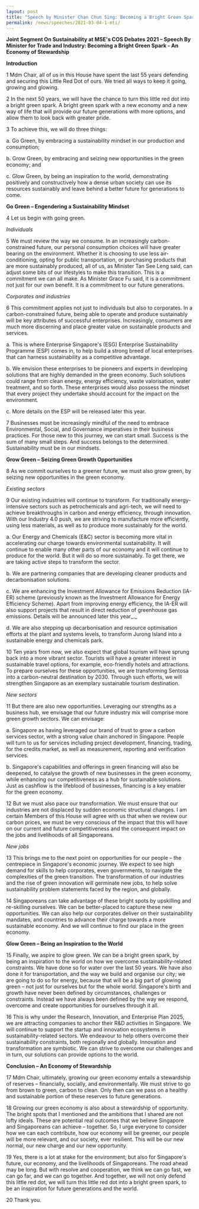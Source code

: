 ```yaml
---
layout: post
title: "Speech by Minister Chan Chun Sing: Becoming a Bright Green Spark - An Economy of Stewardship"
permalink: /news/speeches/2021-03-04-1-mti/
---
```


**Joint Segment On Sustainability at MSE&#39;s COS Debates 2021 – Speech By Minister for Trade and Industry: Becoming a Bright Green Spark - An Economy of Stewardship**

**Introduction**

1 Mdm Chair, all of us in this House have spent the last 55 years defending and securing this Little Red Dot of ours. We tried all ways to keep it going, growing and glowing.

2 In the next 50 years, we will have the chance to turn this little red dot into a bright green spark. A bright green spark with a new economy and a new way of life that will provide our future generations with more options, and allow them to look back with greater pride.

3 To achieve this, we will do three things:

  a. Go Green, by embracing a sustainability mindset in our production and consumption;

  b. Grow Green, by embracing and seizing new opportunities in the green economy; and

  c. Glow Green, by being an inspiration to the world, demonstrating positively and constructively how a dense urban society can use its resources sustainably and leave behind a better future for generations to come.

**Go Green – Engendering a Sustainability Mindset**

4 Let us begin with going green.

_Individuals_

5 We must review the way we consume. In an increasingly carbon-constrained future, our personal consumption choices will have greater bearing on the environment. Whether it is choosing to use less air-conditioning, opting for public transportation, or purchasing products that are more sustainably produced, all of us, as Minister Tan See Leng said, can adjust some bits of our lifestyles to make this transition. This is a commitment we can all make. As Minister Grace Fu said, it is a commitment not just for our own benefit. It is a commitment to our future generations.

_Corporates and industries_

6 This commitment applies not just to individuals but also to corporates. In a carbon-constrained future, being able to operate and produce sustainably will be key attributes of successful enterprises. Increasingly, consumers are much more discerning and place greater value on sustainable products and services.

  a. This is where Enterprise Singapore&#39;s (ESG) Enterprise Sustainability Programme (ESP) comes in, to help build a strong breed of local enterprises that can harness sustainability as a competitive advantage.

  b. We envision these enterprises to be pioneers and experts in developing solutions that are highly demanded in the green economy. Such solutions could range from clean energy, energy efficiency, waste valorisation, water treatment, and so forth. These enterprises would also possess the mindset that every project they undertake should account for the impact on the environment.

  c. More details on the ESP will be released later this year.

7 Businesses must be increasingly mindful of the need to embrace Environmental, Social, and Governance imperatives in their business practices. For those new to this journey, we can start small. Success is the sum of many small steps. And success belongs to the determined. Sustainability must be in our mindsets.

**Grow Green – Seizing Green Growth Opportunities**

8 As we commit ourselves to a greener future, we must also grow green, by seizing new opportunities in the green economy.

_Existing sectors_

9 Our existing industries will continue to transform. For traditionally energy-intensive sectors such as petrochemicals and agri-tech, we will need to achieve breakthroughs in carbon and energy efficiency, through innovation. With our Industry 4.0 push, we are striving to manufacture more efficiently, using less materials, as well as to produce more sustainably for the world.

  a. Our Energy and Chemicals (E&amp;C) sector is becoming more vital in accelerating our charge towards environmental sustainability. It will continue to enable many other parts of our economy and it will continue to produce for the world. But it will do so more sustainably. To get there, we are taking active steps to transform the sector.

  b. We are partnering companies that are developing cleaner products and decarbonisation solutions.

  c. We are enhancing the Investment Allowance for Emissions Reduction (IA-ER) scheme (previously known as the Investment Allowance for Energy Efficiency Scheme). Apart from improving energy efficiency, the IA-ER will also support projects that result in direct reduction of greenhouse gas emissions. Details will be announced later this year_._

  d. We are also stepping up decarbonisation and resource optimisation efforts at the plant and systems levels, to transform Jurong Island into a sustainable energy and chemicals park.

10 Ten years from now, we also expect that global tourism will have sprung back into a more vibrant sector. Tourists will have a greater interest in sustainable travel options, for example, eco-friendly hotels and attractions. To prepare ourselves for these opportunities, we are transforming Sentosa into a carbon-neutral destination by 2030. Through such efforts, we will strengthen Singapore as an exemplary sustainable tourism destination.

_New sectors_

11 But there are also new opportunities. Leveraging our strengths as a business hub, we envisage that our future industry mix will comprise more green growth sectors. We can envisage:

  a. Singapore as having leveraged our brand of trust to grow a carbon services sector, with a strong value chain anchored in Singapore. People will turn to us for services including project development, financing, trading, for the credits market, as well as measurement, reporting and verification services.

  b. Singapore&#39;s capabilities and offerings in green financing will also be deepened, to catalyse the growth of new businesses in the green economy, while enhancing our competitiveness as a hub for sustainable solutions. Just as cashflow is the lifeblood of businesses, financing is a key enabler for the green economy.

12 But we must also pace our transformation. We must ensure that our industries are not displaced by sudden economic structural changes. I am certain Members of this House will agree with us that when we review our carbon prices, we must be very conscious of the impact that this will have on our current and future competitiveness and the consequent impact on the jobs and livelihoods of all Singaporeans.

_New jobs_

13 This brings me to the next point on opportunities for our people – the centrepiece in Singapore&#39;s economic journey. We expect to see high demand for skills to help corporates, even governments, to navigate the complexities of the green transition. The transformation of our industries and the rise of green innovation will germinate new jobs, to help solve sustainability problem statements faced by the region, and globally.

14 Singaporeans can take advantage of these bright spots by upskilling and re-skilling ourselves. We can be better-placed to capture these new opportunities. We can also help our corporates deliver on their sustainability mandates, and countries to advance their charge towards a more sustainable economy. And we will continue to find our place in the green economy.

**Glow Green – Being an Inspiration to the World**

15 Finally, we aspire to glow green. We can be a bright green spark, by being an inspiration to the world on how we overcome sustainability-related constraints. We have done so for water over the last 50 years. We have also done it for transportation, and the way we build and organise our city; we are going to do so for energy, because that will be a big part of glowing green – not just for ourselves but for the whole world. Singapore&#39;s birth and growth have never been defined by circumstances, challenges or constraints. Instead we have always been defined by the way we respond, overcome and create opportunities for ourselves through it all.

16 This is why under the Research, Innovation, and Enterprise Plan 2025, we are attracting companies to anchor their R&amp;D activities in Singapore. We will continue to support the startup and innovation ecosystems in sustainability-related sectors. We endeavour to help others overcome their sustainability constraints, both regionally and globally. Innovation and transformation are symbiotic. We can strive to overcome our challenges and in turn, our solutions can provide options to the world.

**Conclusion – An Economy of Stewardship**

17 Mdm Chair, ultimately, growing our green economy entails a stewardship of reserves – financially, socially, and environmentally. We must strive to go from brown to green, carbon to clean. Only then can we pass on a healthy and sustainable portion of these reserves to future generations.

18 Growing our green economy is also about a stewardship of opportunity. The bright spots that I mentioned and the ambitions that I shared are not lofty ideals. These are potential real outcomes that we believe Singapore and Singaporeans can achieve – together. So, I urge everyone to consider how we can each contribute, how our economy will be greener, our people will be more relevant, and our society, ever resilient. This will be our new normal, our new charge and our new opportunity.

19 Yes, there is a lot at stake for the environment; but also for Singapore&#39;s future, our economy, and the livelihoods of Singaporeans. The road ahead may be long. But with resolve and cooperation, we think we can go fast, we can go far, and we can go together. And together, we will not only defend this little red dot, we will turn this little red dot into a bright green spark, to be an inspiration for future generations and the world.

20 Thank you.
